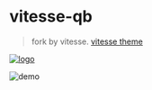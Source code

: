 # vitesse-qb

> fork by vitesse. [vitesse theme](https://github.com/antfu/vscode-theme-vitesse)

[![logo](https://img.shields.io/visual-studio-marketplace/v/Zhengqbbb.vitesse-qb-vscode-theme?logo=visualstudiocode)](https://marketplace.visualstudio.com/items?itemName=Zhengqbbb.vitesse-qb-vscode-theme)

![demo](https://user-images.githubusercontent.com/40693636/158534320-6b463e1e-6848-4448-a98a-feac8e07f84f.png)
